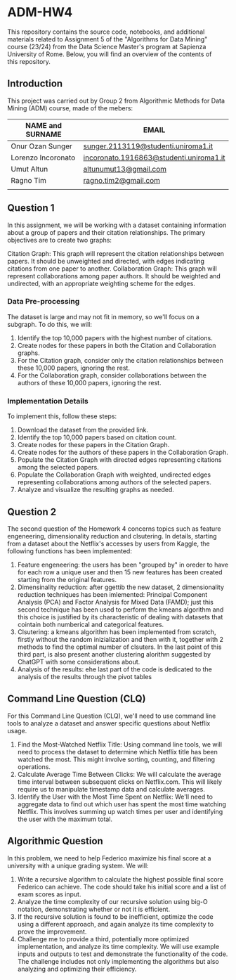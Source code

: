 # ADM-HW4
This repository contains the source code, notebooks, and additional materials related to Assignment 5 of the "Algorithms for Data Mining" course (23/24) from the Data Science Master's program at Sapienza University of Rome. Below, you will find an overview of the contents of this repository.

## Introduction
This project was carried out by Group 2 from Algorithmic Methods for Data Mining (ADM) course, made of the mebers:

| NAME and SURNAME | EMAIL |
| --- | --- |
| Onur Ozan Sunger| sunger.2113119@studenti.uniroma1.it|
| Lorenzo Incoronato| incoronato.1916863@studenti.uniroma1.it|
| Umut Altun | altunumut13@gmail.com |
| Ragno Tim| ragno.tim2@gmail.com|
| | |
## Question 1
In this assignment, we will be working with a dataset containing information about a group of papers and their citation relationships. The primary objectives are to create two graphs:

Citation Graph: This graph will represent the citation relationships between papers. It should be unweighted and directed, with edges indicating citations from one paper to another.
Collaboration Graph: This graph will represent collaborations among paper authors. It should be weighted and undirected, with an appropriate weighting scheme for the edges.

### Data Pre-processing
The dataset is large and may not fit in memory, so we'll focus on a subgraph. To do this, we will:

1. Identify the top 10,000 papers with the highest number of citations.
2. Create nodes for these papers in both the Citation and Collaboration graphs.
3. For the Citation graph, consider only the citation relationships between these 10,000 papers, ignoring the rest.
4. For the Collaboration graph, consider collaborations between the authors of these 10,000 papers, ignoring the rest.
### Implementation Details
To implement this, follow these steps:

1. Download the dataset from the provided link.
2. Identify the top 10,000 papers based on citation count.
3. Create nodes for these papers in the Citation Graph.
4. Create nodes for the authors of these papers in the Collaboration Graph.
5. Populate the Citation Graph with directed edges representing citations among the selected papers.
6. Populate the Collaboration Graph with weighted, undirected edges representing collaborations among authors of the selected papers.
7. Analyze and visualize the resulting graphs as needed.
## Question 2
The second question of the Homework 4 concerns topics such as feature engeneering, dimensionality reduction and clsutering. In details, starting from a dataset about the Netflix's accesses by users from Kaggle, the following functions has been implemented:
1. Feature engeneering: the users has been "grouped by" in oreder to have for each row a unique user and then 15 new features has been created starting from the original features. 
2. Dimensinality reduction: after ggettib the new dataset, 2 dimensionality reduction techniques has been imlemented: Principal Component Analysis (PCA) and Factor Analysis for Mixed Data (FAMD); just this second technique has been used to perform the kmeans algorithm and this choice is justified by its characteristic of dealing with datasets that cointain both numberical and categorical features. 
3. Clsutering: a kmeans algorithm has been implemented from scratch, firstly without the random inizialization and then with it, together with 2 methods to find the optimal number of clsuters. In the last point of this third part, is also present another clustering alorithm suggested by ChatGPT with some considerations about. 
4. Analysis of the results: ehe last part of the code is dedicated to the analysis of the results through the pivot tables
## Command Line Question (CLQ)
For this Command Line Question (CLQ), we'll need to use command line tools to analyze a dataset and answer specific questions about Netflix usage.
1. Find the Most-Watched Netflix Title: Using command line tools, we will need to process the dataset to determine which Netflix title has been watched the most. This might involve sorting, counting, and filtering operations.
2. Calculate Average Time Between Clicks: We will calculate the average time interval between subsequent clicks on Netflix.com. This will likely require us to manipulate timestamp data and calculate averages.
3. Identify the User with the Most Time Spent on Netflix: We'll need to aggregate data to find out which user has spent the most time watching Netflix. This involves summing up watch times per user and identifying the user with the maximum total.
## Algorithmic Question
 In this problem, we need to help Federico maximize his final score at a university with a unique grading system. We will:
1. Write a recursive algorithm to calculate the highest possible final score Federico can achieve. The code should take his initial score and a list of exam scores as input.
2. Analyze the time complexity of our recursive solution using big-O notation, demonstrating whether or not it is efficient.
3. If the recursive solution is found to be inefficient, optimize the code using a different approach, and again analyze its time complexity to prove the improvement.
4. Challenge me to provide a third, potentially more optimized implementation, and analyze its time complexity.
We will use example inputs and outputs to test and demonstrate the functionality of the code. The challenge includes not only implementing the algorithms but also analyzing and optimizing their efficiency.

